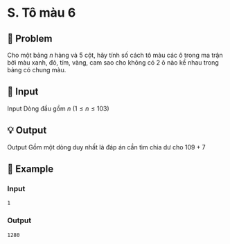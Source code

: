 # S. Tô màu 6

## 📖 Problem

Cho một bảng
$n$
hàng và
$5$
cột, hãy tính số cách tô màu các ô trong ma trận bởi màu xanh, đỏ, tím, vàng, cam sao cho không có
$2$
ô nào kề nhau trong bảng có chung màu.


## 🧩 Input

Input
Dòng đầu gồm
$n$
$(1 ≤n≤ 103)$


## 💡 Output

Output
Gồm một dòng duy nhất là đáp án cần tìm chia dư cho
$109+ 7$


## 🧠 Example

### Input

```text
1
```

### Output

```text
1280
```


